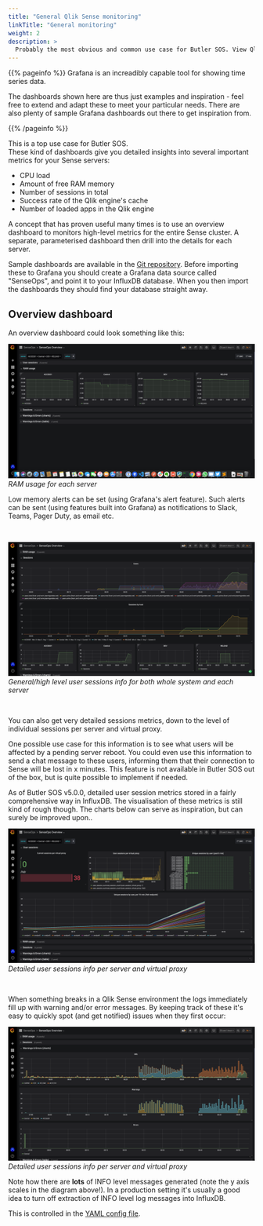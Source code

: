 ```yaml
---
title: "General Qlik Sense monitoring"
linkTitle: "General monitoring"
weight: 2
description: >
  Probably the most obvious and common use case for Butler SOS. View Qlik Sense and Windows operational metrics in great looking Grafana dashboards.
---
```




{{% pageinfo %}}
Grafana is an increadibly capable tool for showing time series data.

The dashboards shown here are thus just examples and inspiration - feel free to extend and adapt these to meet your particular needs. There are also plenty of sample Grafana dashboards out there to get inspiration from.

{{% /pageinfo %}}


This is a top use case for Butler SOS.  
These kind of dashboards give you detailed insights into several important metrics for your Sense servers:

* CPU load
* Amount of free RAM memory
* Number of sessions in total
* Success rate of the Qlik engine's cache
* Number of loaded apps in the Qlik engine

A concept that has proven useful many times is to use an overview dashboard to monitors high-level metrics for the entire Sense cluster. A separate, parameterised dashboard then drill into the details for each server.

Sample dashboards are available in the [Git repository](https://github.com/ptarmiganlabs/butler-sos/tree/master/grafana).
Before importing these to Grafana you should create a Grafana data source called "SenseOps", and point it to your InfluxDB database. When you then import the dashboards they should find your database straight away.

## Overview dashboard

An overview dashboard could look something like this:

![Grafana dashboard](senseops_overview_ram_usage.png "RAM usage in Grafana dashboard")
*RAM usage for each server*

Low memory alerts can be set (using Grafana's alert feature). Such alerts can be sent (using features built into Grafana) as notifications to Slack, Teams, Pager Duty, as email etc.

<br>

![Grafana dashboard](senseops_overview_sessions_general.png "General sessions info in Grafana dashboard")
*General/high level user sessions info for both whole system and each server*

<br>

You can also get very detailed sessions metrics, down to the level of individual sessions per server and virtual proxy.

One possible use case for this information is to see what users will be affected by a pending server reboot. You could even use this information to send a chat message to these users, informing them that their connection to Sense will be lost in x minutes. This feature is not available in Butler SOS out of the box, but is quite possible to implement if needed.

As of Butler SOS v5.0.0, detailed user session metrics stored in a fairly comprehensive way in InfluxDB. The visualisation of these metrics is still kind of rough though. The charts below can serve as inspiration, but can surely be improved upon..

![Grafana dashboard](senseops_detailed_sessions.png "Detailed sessions info in Grafana dashboard")
*Detailed user sessions info per server and virtual proxy*

<br>


When something breaks in a Qlik Sense environment the logs immediately fill up with warning and/or error messages. By keeping track of these it's easy to quickly spot (and get notified) issues when they first occur:

![Grafana dashboard](senseops_logs.png "SenseOps dashboard showing errors and warnings, using Grafana")
*Detailed user sessions info per server and virtual proxy*

Note how there are **lots** of INFO level messages generated (note the y axis scales in the diagram above!). 
In a production setting it's usually a good idea to turn off extraction of INFO level log messages into InfluxDB.

This is controlled in the [YAML config file](/docs/getting_started/install_config/config_file_format/).
